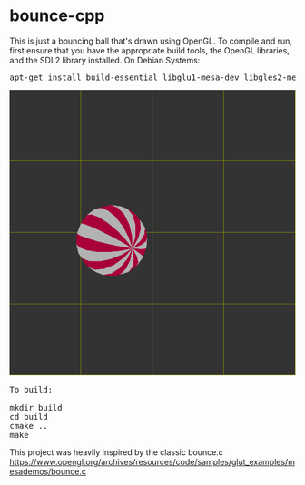 # bounce-cpp

This is just a bouncing ball that's drawn using OpenGL. To compile and run, first ensure that you have the appropriate build tools, the OpenGL libraries, and the SDL2 library installed. On Debian Systems:

<pre>
apt-get install build-essential libglu1-mesa-dev libgles2-mesa-dev libsdl2-dev
</pre>

![Bouncing ball](bouncing-ball.png)

<pre>
To build:

mkdir build
cd build
cmake ..
make
</pre>

This project was heavily inspired by the classic bounce.c\
<https://www.opengl.org/archives/resources/code/samples/glut_examples/mesademos/bounce.c>

